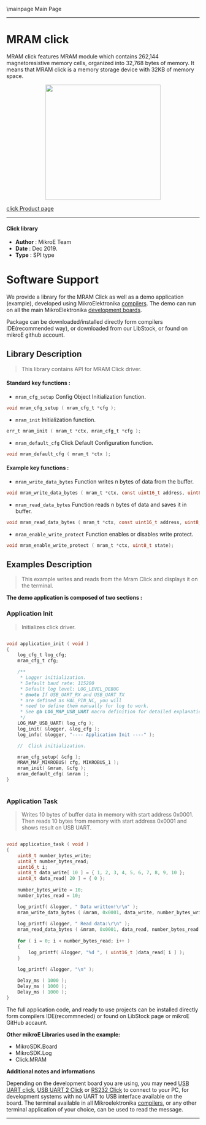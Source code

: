 \mainpage Main Page
 

---
# MRAM click

MRAM click features MRAM module which contains 262,144 magnetoresistive memory cells, organized into 32,768 bytes of memory. It means that MRAM click is a memory storage device with 32KB of memory space. 

<p align="center">
  <img src="https://download.mikroe.com/images/click_for_ide/mram_click.png" height=300px>
</p>

[click Product page](https://www.mikroe.com/mram-click)

---


#### Click library 

- **Author**        : MikroE Team
- **Date**          : Dec 2019.
- **Type**          : SPI type


# Software Support

We provide a library for the MRAM Click 
as well as a demo application (example), developed using MikroElektronika 
[compilers](https://shop.mikroe.com/compilers). 
The demo can run on all the main MikroElektronika [development boards](https://shop.mikroe.com/development-boards).

Package can be downloaded/installed directly form compilers IDE(recommended way), or downloaded from our LibStock, or found on mikroE github account. 

## Library Description

> This library contains API for MRAM Click driver.

#### Standard key functions :

- `mram_cfg_setup` Config Object Initialization function.
```c
void mram_cfg_setup ( mram_cfg_t *cfg ); 
```

- `mram_init` Initialization function.
```c
err_t mram_init ( mram_t *ctx, mram_cfg_t *cfg );
```

- `mram_default_cfg` Click Default Configuration function.
```c
void mram_default_cfg ( mram_t *ctx );
```

#### Example key functions :

- `mram_write_data_bytes` Function writes n bytes of data from the buffer.
```c
void mram_write_data_bytes ( mram_t *ctx, const uint16_t address, uint8_t *buffer, const uint16_t nBytes);
```

- `mram_read_data_bytes` Function reads n bytes of data and saves it in buffer.
```c
void mram_read_data_bytes ( mram_t *ctx, const uint16_t address, uint8_t *buffer, const uint16_t n_bytes);
```

- `mram_enable_write_protect` Function enables or disables write protect.
```c
void mram_enable_write_protect ( mram_t *ctx, uint8_t state);
```

## Examples Description

> This example writes and reads from the Mram Click and displays it on the terminal.

**The demo application is composed of two sections :**

### Application Init 

> Initializes click driver.

```c

void application_init ( void )
{
    log_cfg_t log_cfg;
    mram_cfg_t cfg;

    /** 
     * Logger initialization.
     * Default baud rate: 115200
     * Default log level: LOG_LEVEL_DEBUG
     * @note If USB_UART_RX and USB_UART_TX 
     * are defined as HAL_PIN_NC, you will 
     * need to define them manually for log to work. 
     * See @b LOG_MAP_USB_UART macro definition for detailed explanation.
     */
    LOG_MAP_USB_UART( log_cfg );
    log_init( &logger, &log_cfg );
    log_info( &logger, "---- Application Init ----" );

    //  Click initialization.

    mram_cfg_setup( &cfg );
    MRAM_MAP_MIKROBUS( cfg, MIKROBUS_1 );
    mram_init( &mram, &cfg );
    mram_default_cfg( &mram );
}
  
```

### Application Task

> Writes 10 bytes of buffer data in memory with start address 0x0001. 
> Then reads 10 bytes from memory with start address 0x0001 and shows result on USB UART.

```c

void application_task ( void )
{
    uint8_t number_bytes_write;
    uint8_t number_bytes_read;
    uint16_t i;
    uint8_t data_write[ 10 ] = { 1, 2, 3, 4, 5, 6, 7, 8, 9, 10 };
    uint8_t data_read[ 20 ] = { 0 };
    
    number_bytes_write = 10;
    number_bytes_read = 10;

    log_printf( &logger, " Data written!\r\n" );
    mram_write_data_bytes ( &mram, 0x0001, data_write, number_bytes_write );
    
    log_printf( &logger, " Read data:\r\n" );
    mram_read_data_bytes ( &mram, 0x0001, data_read, number_bytes_read );
    
    for ( i = 0; i < number_bytes_read; i++ )
    {
        log_printf( &logger, "%d ", ( uint16_t )data_read[ i ] );
    }
    
    log_printf( &logger, "\n" );

    Delay_ms ( 1000 );
    Delay_ms ( 1000 );
    Delay_ms ( 1000 );
}

```

The full application code, and ready to use projects can be  installed directly form compilers IDE(recommneded) or found on LibStock page or mikroE GitHub accaunt.

**Other mikroE Libraries used in the example:** 

- MikroSDK.Board
- MikroSDK.Log
- Click.MRAM

**Additional notes and informations**

Depending on the development board you are using, you may need 
[USB UART click](https://shop.mikroe.com/usb-uart-click), 
[USB UART 2 Click](https://shop.mikroe.com/usb-uart-2-click) or 
[RS232 Click](https://shop.mikroe.com/rs232-click) to connect to your PC, for 
development systems with no UART to USB interface available on the board. The 
terminal available in all Mikroelektronika 
[compilers](https://shop.mikroe.com/compilers), or any other terminal application 
of your choice, can be used to read the message.



---
